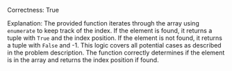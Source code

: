 Correctness: True

Explanation: The provided function iterates through the array using `enumerate` to keep track of the index. If the element is found, it returns a tuple with `True` and the index position. If the element is not found, it returns a tuple with `False` and -1. This logic covers all potential cases as described in the problem description. The function correctly determines if the element is in the array and returns the index position if found.